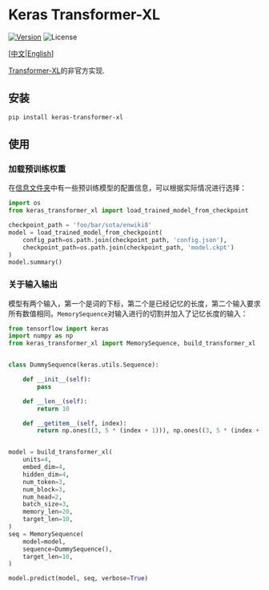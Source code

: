 # Keras Transformer-XL

[![Version](https://img.shields.io/pypi/v/keras-transformer-xl.svg)](https://pypi.org/project/keras-transformer-xl/)
![License](https://img.shields.io/pypi/l/keras-transformer-xl.svg)

\[[中文](https://github.com/CyberZHG/keras-transformer-xl/blob/master/README.zh-CN.md)|[English](https://github.com/CyberZHG/keras-transformer-xl/blob/master/README.md)\]

[Transformer-XL](https://arxiv.org/pdf/1901.02860.pdf)的非官方实现.


## 安装

```bash
pip install keras-transformer-xl
```

## 使用

### 加载预训练权重

在[信息文件夹](./keras_transformer_xl/info)中有一些预训练模型的配置信息，可以根据实际情况进行选择：

```python
import os
from keras_transformer_xl import load_trained_model_from_checkpoint

checkpoint_path = 'foo/bar/sota/enwiki8'
model = load_trained_model_from_checkpoint(
    config_path=os.path.join(checkpoint_path, 'config.json'),
    checkpoint_path=os.path.join(checkpoint_path, 'model.ckpt')
)
model.summary()
```

### 关于输入输出

模型有两个输入，第一个是词的下标，第二个是已经记忆的长度，第二个输入要求所有数值相同。`MemorySequence`对输入进行的切割并加入了记忆长度的输入：

```python
from tensorflow import keras
import numpy as np
from keras_transformer_xl import MemorySequence, build_transformer_xl


class DummySequence(keras.utils.Sequence):

    def __init__(self):
        pass

    def __len__(self):
        return 10

    def __getitem__(self, index):
        return np.ones((3, 5 * (index + 1))), np.ones((3, 5 * (index + 1), 3))


model = build_transformer_xl(
    units=4,
    embed_dim=4,
    hidden_dim=4,
    num_token=3,
    num_block=3,
    num_head=2,
    batch_size=3,
    memory_len=20,
    target_len=10,
)
seq = MemorySequence(
    model=model,
    sequence=DummySequence(),
    target_len=10,
)

model.predict(model, seq, verbose=True)
```

